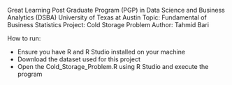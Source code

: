 Great Learning
Post Graduate Program (PGP) in Data Science and Business Analytics (DSBA)
University of Texas at Austin
Topic: Fundamental of Business Statistics
Project: Cold Storage Problem
Author: Tahmid Bari

How to run:
- Ensure you have R and R Studio installed on your machine
- Download the dataset used for this project
- Open the Cold_Storage_Problem.R using R Studio and execute the program
